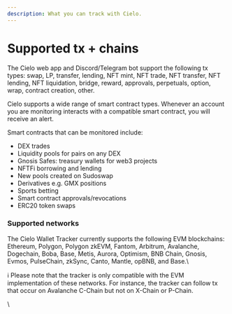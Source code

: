 ```yaml
---
description: What you can track with Cielo.
---
```


# Supported tx + chains

The Cielo web app and Discord/Telegram bot support the following tx types: swap, LP, transfer, lending, NFT mint, NFT trade, NFT transfer, NFT lending, NFT liquidation, bridge, reward, approvals, perpetuals, option, wrap, contract creation, other.

Cielo supports a wide range of smart contract types. Whenever an account you are monitoring interacts with a compatible smart contract, you will receive an alert.

Smart contracts that can be monitored include:

* DEX trades
* Liquidity pools for pairs on any DEX
* Gnosis Safes: treasury wallets for web3 projects
* NFTFi borrowing and lending
* New pools created on Sudoswap
* Derivatives e.g. GMX positions
* Sports betting
* Smart contract approvals/revocations
* ERC20 token swaps

### &#x20;Supported networks

The Cielo Wallet Tracker currently supports the following EVM blockchains: Ethereum, Polygon, Polygon zkEVM, Fantom, Arbitrum, Avalanche, Dogechain, Boba, Base, Metis, Aurora, Optimism, BNB Chain, Gnosis, Evmos, PulseChain, zkSync, Canto, Mantle, opBNB, and Base.\


ℹ️ Please note that the tracker is only compatible with the EVM implementation of these networks. For instance, the tracker can follow tx that occur on Avalanche C-Chain but not on X-Chain or P-Chain.

\

